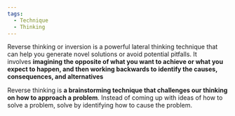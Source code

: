 ```yaml
---
tags:
  - Technique
  - Thinking
---
```

Reverse thinking or inversion is a powerful lateral thinking technique that can help you generate novel solutions or avoid potential pitfalls. It involves **imagining the opposite of what you want to achieve or what you expect to happen, and then working backwards to identify the causes, consequences, and alternatives**

Reverse thinking is **a brainstorming technique that challenges our thinking on how to approach a problem**. Instead of coming up with ideas of how to solve a problem, solve by identifying how to cause the problem.